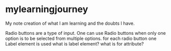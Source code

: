 # mylearningjourney
My note creation of what I am learning and the doubts I have.

Radio buttons are a type of input. One can use Radio buttons when only one option is to be selected from multiple options.
for each radio button one Label element is used 
what is label element?
what is for attribute?
